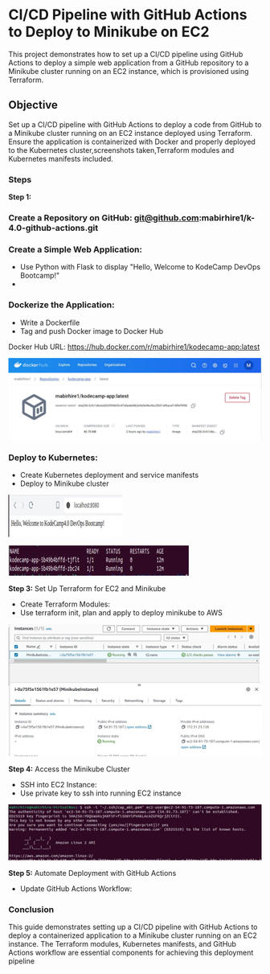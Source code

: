 # CI/CD Pipeline with GitHub Actions to Deploy to Minikube on EC2
This project demonstrates how to set up a CI/CD pipeline using GitHub Actions to deploy a simple web application from a GitHub repository to a Minikube cluster running on an EC2 instance, which is provisioned using Terraform.

## Objective

Set up a CI/CD pipeline with GitHub Actions to deploy a code from GitHub to a Minikube cluster running on an EC2 instance deployed using Terraform.
Ensure the application is containerized with Docker and properly deployed to the Kubernetes cluster,screenshots
taken,Terraform modules and Kubernetes manifests included.

### Steps

**Step 1:**

### Create a Repository on GitHub: git@github.com:mabirhire1/k-4.0-github-actions.git 

### Create a Simple Web Application:
   - Use Python with Flask to display "Hello, Welcome to KodeCamp DevOps Bootcamp!"
   - 
### Dockerize the Application:
   - Write a Dockerfile
   - Tag and push Docker image to Docker Hub

Docker Hub URL: https://hub.docker.com/r/mabirhire1/kodecamp-app:latest

![Dockerhub deloyment](Markdown/docker-hub-repo.JPG)

### Deploy to Kubernetes:
   - Create Kubernetes deployment and service manifests
   - Deploy to Minikube cluster

![k8s deloyment](Markdown/k8s-service.JPG)

![Working Manifests](Markdown/k8s-pods.JPG)
   
**Step 3:** Set Up Terraform for EC2 and Minikube
  - Create Terraform Modules:
  - Use terraform init, plan and apply to deploy minikube to AWS

 ![Minikube Instance](Markdown/MinikiubeInstance.JPG) 

**Step 4:** Access the Minikube Cluster
  - SSH into EC2 Instance:
  - Use private key to ssh into running  EC2 instance

![Establishing Connection](Markdown/ec2-instance.JPG)

**Step 5:** Automate Deployment with GitHub Actions
  - Update GitHub Actions Workflow:

### Conclusion
This guide demonstrates setting up a CI/CD pipeline with GitHub Actions to deploy a containerized application to a Minikube cluster running on an EC2 instance. The Terraform modules, Kubernetes manifests, and GitHub Actions workflow are essential components for achieving this deployment pipeline